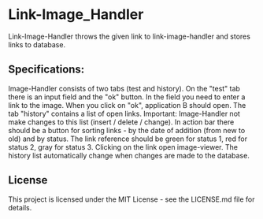 # Link-Image_Handler
Link-Image-Handler throws the given link to link-image-handler and stores links to database.
## Specifications:
Image-Handler consists of two tabs (test and history). On the "test" tab there is an input field and the "ok" button. In the field you need to enter a link to the image. When you click on "ok", application B should open. The tab "history" contains a list of open links. Important: Image-Handler not make changes to this list (insert / delete / change). In action bar there should be a button for sorting links - by the date of addition (from new to old) and by status. The link reference should be green for status 1, red for status 2, gray for status 3. Clicking on the link open image-viewer. The history list automatically change when changes are made to the database.
## License
This project is licensed under the MIT License - see the LICENSE.md file for details.

